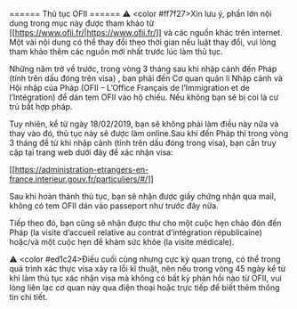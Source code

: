 ====== Thủ tục OFII ======
⚠️ <color #ff7f27>Xin lưu ý, phần lớn nội dung trong mục này được tham khảo từ [[https://www.ofii.fr/|https://www.ofii.fr/]] và các nguồn khác trên internet. Một vài nội dung có thể thay đổi theo thời gian nếu luật thay đổi, vui lòng tham khảo thêm các nguồn mới nhất trước lúc làm thủ tục.</color>

Những năm trở về trước, trong vòng 3 tháng sau khi nhập cảnh đến Pháp (tính trên dấu đóng trên visa) , bạn phải đến Cơ quan quản lí Nhập cảnh và Hội nhập của Pháp (OFII – L’Office Français de l’Immigration et de l’Intégration) để dán tem OFII vào hộ chiếu. Nếu không bạn sẽ bị coi là cư trú bất hợp pháp.

Tuy nhiên, kể từ ngày 18/02/2019, bạn sẽ không phải làm điều này nữa và thay vào đó, thủ tục này sẽ được làm online.Sau khi đến Pháp thì trong vòng 3 tháng để từ khi nhập cảnh (tính trên dấu đóng trong visa), bạn cần truy cập tại trang web dưới đây để xác nhận visa:

[[https://administration-etrangers-en-france.interieur.gouv.fr/particuliers/#/]]

Sau khi hoàn thành thủ tục, bạn sẽ nhận được giấy chứng nhận qua mail, không có tem OFII dán vào passeport như trước đây nữa.

Tiếp theo đó, bạn cũng sẽ nhận được thư cho một cuộc hẹn chào đón đến Pháp (la visite d’accueil relative au contrat d’intégration républicaine) hoặc/và một cuộc hẹn để khám sức khỏe (la visite médicale).

⚠️ <color #ed1c24>Điều cuối cùng nhưng cực kỳ quan trọng, có thể trong quá trình xác thực visa xảy ra lỗi kĩ thuật, nên nếu trong vòng 45 ngày kể từ khi làm thủ tục xác nhận visa mà không có bất kỳ phản hồi nào từ OFII, vui lòng liên lạc cơ quan này qua điện thoại hoặc trực tiếp để biết thêm thông tin chi tiết.</color>
